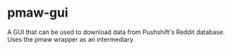 # pmaw-gui
 A GUI that can be used to download data from Pushshift's Reddit database. Uses the pmaw wrapper as an intermediary.
